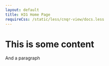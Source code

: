 ```yaml
---
layout: default
title: HIG Home Page
requireCss: /static/less/cnqr-view/docs.less
---
```

# This is some content

And a paragraph
